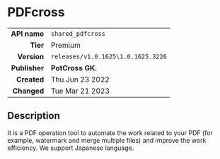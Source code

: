 # PDFcross
| | |
|-:|-|
|**API name**|`shared_pdfcross`|
|**Tier**|Premium|
|**Version**|`releases/v1.0.1625\1.0.1625.3226`|
|**Publisher**|**PotCross GK.**|
|**Created**|Thu Jun 23 2022|
|**Changed**|Tue Mar 21 2023|

## Description
It is a PDF operation tool to automate the work related to your PDF (for example, watermark and merge multiple files) and improve the work efficiency. We support Japanese language.

